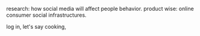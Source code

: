 research: how social media will affect people behavior.
product wise: online consumer social infrastructures.

log in, let's say cooking, 